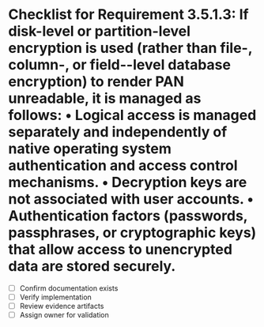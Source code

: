# Checklist for Requirement 3.5.1.3: If disk-level or partition-level encryption is used (rather than file-, column-, or field--level database encryption) to render PAN unreadable, it is managed as follows: • Logical access is managed separately and independently of native operating system authentication and access control mechanisms. • Decryption keys are not associated with user accounts. • Authentication factors (passwords, passphrases, or cryptographic keys) that allow access to unencrypted data are stored securely.

- [ ] Confirm documentation exists
- [ ] Verify implementation
- [ ] Review evidence artifacts
- [ ] Assign owner for validation
